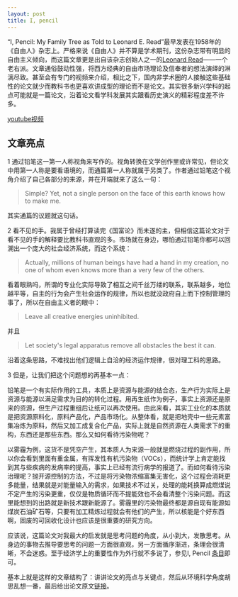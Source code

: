 ```yaml
---
layout: post
title: I, pencil
---
```


“I, Pencil: My Family Tree as Told to Leonard E. Read”最早发表在1958年的《自由人》杂志上。严格来说《自由人》并不算是学术期刊，这份杂志带有明显的自由主义倾向，而这篇文章更是出自该杂志创始人之一的[Leonard Read](https://en.wikipedia.org/wiki/Leonard_Read)——一个老右派。文章通俗鼓动性强，将西方经典的自由市场理论及信奉者的想法演绎的淋漓尽致。甚至会有专门的视频来介绍，相比之下，国内非学术圈的人接触这些基础性的论文就少而教科书也更喜欢讲成型的理论而不是论文。其实很多新兴学科的起点可能就是一篇论文，沿着论文看学科发展其实跟看历史演义的精彩程度差不许多。

[youtube视频](http://www.youtube.com/watch?v=IYO3tOqDISE)

## 文章亮点

1 通过铅笔这一第一人称视角来写作的。视角转换在文学创作里或许常见，但论文中用第一人称是要看语境的，而通篇第一人称就属于另类了。作者通过铅笔这个视角介绍了自己各部分的来源，并在开端就来了这么一句：

> Simple? Yet, not a single person on the face of this earth knows how to make me.

其实通篇的议题就这句话。

2 看不见的手。我属于曾经打算读完《国富论》而未遂的主，但相信这篇论文对于看不见的手的解释要比教科书直观的多。市场就在身边，哪怕通过铅笔你都可以回溯出一个庞大的社会经济系统，而这个系统：

> Actually, millions of human beings have had a hand in my creation, no one of whom even knows more than a very few of the others.

看着眼熟吗，所谓的专业化实际导致了相互之间千丝万缕的联系，联系越多，地位越平等，自主的行为会产生社会运作的规律，所以也就没政府自上而下控制管理的事了，所以在自由主义者的眼中：

> Leave all creative energies uninhibited.

并且

> Let society's legal apparatus remove all obstacles the best it can.

沿着这条思路，不难找出他们逻辑上自洽的经济运作规律，很对理工科的思路。

3 但是，让我们把这个问题想的再基本一点：

铅笔是一个有实际作用的工具，本质上是资源与能源的结合态，生产行为实际上是资源与能源以满足需求为目的的转化过程。用再生纸作为例子，事实上资源还是原来的资源，但生产过程重组后让纸可以再次使用。由此来看，其实工业化的本质就是把资源原料化，原料产品化，产品市场化。从整体看，就是把地壳中一些元素富集冶炼为原料，然后又加工成复合化产品，实际上就是自然资源在人类需求下的重构，东西还是那些东西。那么又如何看待污染物呢？

以雾霾为例，这货不是凭空产生，其本质人为来源一般就是燃烧过程的副作用，所以你会看到里面有重金属，有挥发性有机污染物（VOCs），而统计学上肯定能找到其与些疾病的发病率的提高，事实上已经有流行病学的报道了。而如何看待污染治理呢？抛开源控制的方法，不过是将污染物浓缩富集无害化，这个过程会消耗更多能量，结果就是对能量输入的需求，如果技术不过关，处理的能耗换算成燃煤说不定产生的污染更重，仅仅是物质循环而不提能效也不会看清整个污染问题。而这里能想到的出路就是新技术跟新能源了。雾霾里的污染物最终都是源自现有能源如煤炭石油矿石等，只要有加工精炼过程就会有他们的产生，所以核能是个好东西啊，固废的可回收化设计也应该是很重要的研究方向。

应该说，这篇论文对我最大的启发就是思考问题的角度，从小到大，发散思考。从身边的事物去推导要思考的问题一方面很直观，另一方面循序渐进，条理会很清晰，不会迷惑。至于经济学上的重要性作为外行就不多说了，参见I, Pencil [条目](https://en.wikipedia.org/wiki/I,_Pencil)即可。

基本上就是这样的文章结构了：讲讲论文的亮点与关键点，然后从环境科学角度胡思乱想一番，最后给出论文原文[链接](https://en.wikisource.org/wiki/I,_Pencil)。
